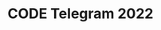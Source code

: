 ---
title: CODE Telegram 2022
redirect_to: https://t.me/+ezHy3oGX8CliYjU1
redirect_from: 
  - /CODETG22
  - /codetg22
---